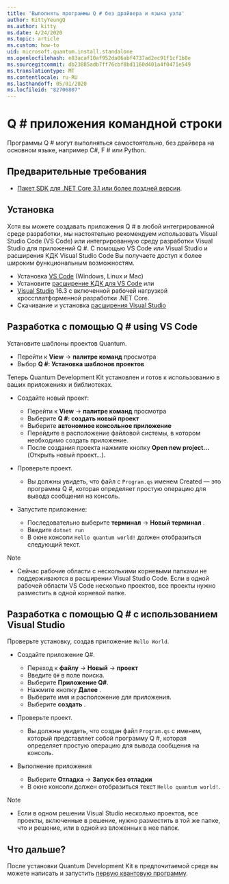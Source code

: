 ```yaml
---
title: 'Выполнять программы Q # без драйвера и языка узла'
author: KittyYeungQ
ms.author: kitty
ms.date: 4/24/2020
ms.topic: article
ms.custom: how-to
uid: microsoft.quantum.install.standalone
ms.openlocfilehash: e83acaf10af952da06abf4737ad2ec91f1cf1b8e
ms.sourcegitcommit: db23885adb7ff76cbf8bd1160d401a4f0471e549
ms.translationtype: MT
ms.contentlocale: ru-RU
ms.lasthandoff: 05/01/2020
ms.locfileid: "82706807"
---
```

# <a name="q-command-line-applications"></a>Q # приложения командной строки

Программы Q # могут выполняться самостоятельно, без драйвера на основном языке, например C#, F # или Python.

## <a name="pre-requisites"></a>Предварительные требования

- [Пакет SDK для .NET Core 3.1 или более поздней версии](https://www.microsoft.com/net/download).

## <a name="installation"></a>Установка

Хотя вы можете создавать приложения Q # в любой интегрированной среде разработки, мы настоятельно рекомендуем использовать Visual Studio Code (VS Code) или интегрированную среду разработки Visual Studio для приложений Q #. С помощью VS Code или Visual Studio и расширения КДК Visual Studio Code Вы получаете доступ к более широким функциональным возможностям.

- Установка [VS Code](https://code.visualstudio.com/download) (Windows, Linux и Mac)
- Установите [расширение КДК для VS Code](https://marketplace.visualstudio.com/items?itemName=quantum.quantum-devkit-vscode) или
- [Visual Studio](https://visualstudio.microsoft.com/downloads/) 16.3 с включенной рабочей нагрузкой кроссплатформенной разработки .NET Core.
- Скачивание и установка [расширения Visual Studio](https://marketplace.visualstudio.com/items?itemName=quantum.DevKit)


## <a name="develop-with-q-using-vs-code"></a>Разработка с помощью Q # using VS Code

Установите шаблоны проектов Quantum.

- Перейти к **View** -> **палитре команд** просмотра
- Выбор **Q #: Установка шаблонов проектов**

Теперь Quantum Development Kit установлен и готов к использованию в ваших приложениях и библиотеках.
- Создайте новый проект:
  - Перейти к **View** -> **палитре команд** просмотра
  - Выберите **Q #: создать новый проект**
  - Выберите **автономное консольное приложение**
  - Перейдите в расположение файловой системы, в котором необходимо создать приложение.
  - После создания проекта нажмите кнопку **Open new project...** (Открыть новый проект...).
        
- Проверьте проект.
  - Вы должны увидеть, что файл с `Program.qs` именем Created — это программа Q #, которая определяет простую операцию для вывода сообщения на консоль.

- Запустите приложение:
  - Последовательно выберите **терминал** -> **Новый терминал** .
  - Введите `dotnet run`
  - В окне консоли `Hello quantum world!` должен отобразиться следующий текст.


> [!NOTE]
> * Сейчас рабочие области с несколькими корневыми папками не поддерживаются в расширении Visual Studio Code. Если в одной рабочей области VS Code несколько проектов, все проекты нужно разместить в одной корневой папке.

## <a name="develop-with-q-using-visual-studio"></a>Разработка с помощью Q # с использованием Visual Studio

Проверьте установку, создав приложение `Hello World`.

- Создайте приложение Q#.
  - Переход к **файлу** -> **Новый** -> **проект**
  - Введите `Q#` в поле поиска.
  - Выберите **Приложение Q#**.
  - Нажмите кнопку **Далее** .
  - Выберите имя и расположение для приложения.
  - Выберите **создать** .

- Проверьте проект.
  - Вы должны увидеть, что создан файл `Program.qs` с именем, который представляет собой программу Q #, которая определяет простую операцию для вывода сообщения на консоль.

- Выполнение приложения
  - Выберите **Отладка** -> **Запуск без отладки**
  - В окне консоли должен отобразиться текст `Hello quantum world!`.

> [!NOTE]
> * Если в одном решении Visual Studio несколько проектов, все проекты, включенные в решение, нужно разместить в той же папке, что и решение, или в одной из вложенных в нее папок.  


## <a name="whats-next"></a>Что дальше?

После установки Quantum Development Kit в предпочитаемой среде вы можете написать и запустить [первую квантовую программу](xref:microsoft.quantum.write-program).
